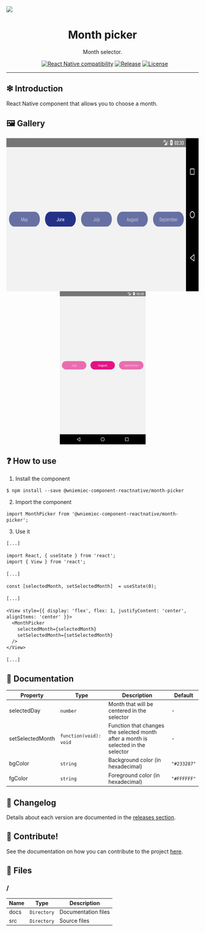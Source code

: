 ![](https://github.com/wniemiec-component-reactnative/month-picker/blob/master/docs/img/logo/logo.jpg)

<h1 align='center'>Month picker</h1>
<p align='center'>Month selector.</p>
<p align="center">
	<a href="https://github.com/wniemiec-component-reactnative/month-picker/actions/workflows/windows.yml"><img src="https://github.com/wniemiec-component-reactnative/month-picker/actions/workflows/windows.yml/badge.svg" alt=""></a>
	<a href="https://github.com/wniemiec-component-reactnative/month-picker/actions/workflows/macos.yml"><img src="https://github.com/wniemiec-component-reactnative/month-picker/actions/workflows/macos.yml/badge.svg" alt=""></a>
	<a href="https://github.com/wniemiec-component-reactnative/month-picker/actions/workflows/ubuntu.yml"><img src="https://github.com/wniemiec-component-reactnative/month-picker/actions/workflows/ubuntu.yml/badge.svg" alt=""></a>
	<a href="https://reactnative.dev/"><img src="https://img.shields.io/badge/React Native-0.60+-D0008F.svg" alt="React Native compatibility"></a>
	<a href="https://github.com/wniemiec-component-reactnative/month-picker/releases"><img src="https://img.shields.io/github/v/release/wniemiec-component-reactnative/month-picker" alt="Release"></a>
	<a href="https://github.com/wniemiec-component-reactnative/month-picker/blob/master/LICENSE"><img src="https://img.shields.io/github/license/wniemiec-component-reactnative/month-picker" alt="License"></a>
</p>
<hr />

## ❇ Introduction
React Native component that allows you to choose a month.

## 🖼 Gallery

<div style="display: flex; flex-direction: row; justify-content: center; align-items: center; flex-wrap: wrap"
<img height=400 src="https://raw.githubusercontent.com/wniemiec-component-reactnative/month-picker/master/docs/img/screens/img1.png" alt="image 1" />

<img height=400 src="https://raw.githubusercontent.com/wniemiec-component-reactnative/month-picker/master/docs/img/screens/img2.png" alt="image 2" />

<img height=400 src="https://raw.githubusercontent.com/wniemiec-component-reactnative/month-picker/master/docs/img/screens/img3.png" alt="image 3" />
</div>

## ❓ How to use
1. Install the component
```
$ npm install --save @wniemiec-component-reactnative/month-picker
```

2. Import the component
```
import MonthPicker from '@wniemiec-component-reactnative/month-picker';
```

3. Use it
```
[...]

import React, { useState } from 'react';
import { View } from 'react';

[...]

const [selectedMonth, setSelectedMonth]  = useState(0);

[...]

<View style={{ display: 'flex', flex: 1, justifyContent: 'center', alignItems: 'center' }}>
  <MonthPicker 
	selectedMonth={selectedMonth} 
	setSelectedMonth={setSelectedMonth}
  />
</View>

[...]
```

## 📖 Documentation
|        Property        |Type|Description|Default|
|----------------|-------------------------------|-----------------------------|--------|
|selectedDay |`number`|Month that will be centered in the selector | - |
|setSelectedMonth |`function(void): void`|Function that changes the selected month after a month is selected in the selector | - |
|bgColor |`string`|Background color (in hexadecimal)  |`"#233287"`|
|fgColor |`string`|Foreground color (in hexadecimal)  |`"#FFFFFF"`|

## 🚩 Changelog
Details about each version are documented in the [releases section](https://github.com/wniemiec-component-reactnative/month-picker/releases).

## 🤝 Contribute!
See the documentation on how you can contribute to the project [here](https://github.com/wniemiec-component-reactnative/month-picker/blob/master/CONTRIBUTING.md).

## 📁 Files

### /
|        Name        |Type|Description|
|----------------|-------------------------------|-----------------------------|
|docs |`Directory`|Documentation files|
|src     |`Directory`| Source files|
